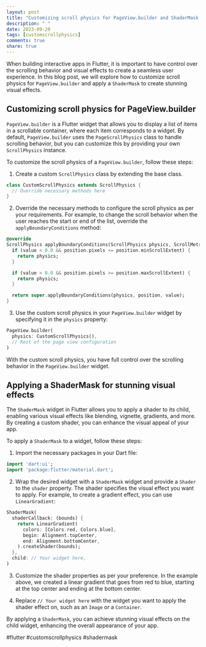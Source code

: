 ```yaml
---
layout: post
title: "Customizing scroll physics for PageView.builder and ShaderMask in Flutter"
description: " "
date: 2023-09-20
tags: [customscrollphysics]
comments: true
share: true
---
```


When building interactive apps in Flutter, it is important to have control over the scrolling behavior and visual effects to create a seamless user experience. In this blog post, we will explore how to customize scroll physics for `PageView.builder` and apply a `ShaderMask` to create stunning visual effects.

## Customizing scroll physics for PageView.builder

`PageView.builder` is a Flutter widget that allows you to display a list of items in a scrollable container, where each item corresponds to a widget. By default, `PageView.builder` uses the `PageScrollPhysics` class to handle scrolling behavior, but you can customize this by providing your own `ScrollPhysics` instance.

To customize the scroll physics of a `PageView.builder`, follow these steps:

1. Create a custom `ScrollPhysics` class by extending the base class.
```dart
class CustomScrollPhysics extends ScrollPhysics {
  // Override necessary methods here
}
```

2. Override the necessary methods to configure the scroll physics as per your requirements. For example, to change the scroll behavior when the user reaches the start or end of the list, override the `applyBoundaryConditions` method:
```dart
@override
ScrollPhysics applyBoundaryConditions(ScrollPhysics physics, ScrollMetrics position, double value) {
  if (value < 0.0 && position.pixels <= position.minScrollExtent) {
    return physics;
  }

  if (value > 0.0 && position.pixels >= position.maxScrollExtent) {
    return physics;
  }

  return super.applyBoundaryConditions(physics, position, value);
}
```

3. Use the custom scroll physics in your `PageView.builder` widget by specifying it in the `physics` property:
```dart
PageView.builder(
  physics: CustomScrollPhysics(),
  // Rest of the page view configuration
)
```

With the custom scroll physics, you have full control over the scrolling behavior in the `PageView.builder` widget.

## Applying a ShaderMask for stunning visual effects

The `ShaderMask` widget in Flutter allows you to apply a shader to its child, enabling various visual effects like blending, vignette, gradients, and more. By creating a custom shader, you can enhance the visual appeal of your app.

To apply a `ShaderMask` to a widget, follow these steps:

1. Import the necessary packages in your Dart file:
```dart
import 'dart:ui';
import 'package:flutter/material.dart';
```

2. Wrap the desired widget with a `ShaderMask` widget and provide a `Shader` to the `shader` property. The shader specifies the visual effect you want to apply. For example, to create a gradient effect, you can use `LinearGradient`:
```dart
ShaderMask(
  shaderCallback: (bounds) {
    return LinearGradient(
      colors: [Colors.red, Colors.blue],
      begin: Alignment.topCenter,
      end: Alignment.bottomCenter,
    ).createShader(bounds);
  },
  child: // Your widget here,
)
```

3. Customize the shader properties as per your preference. In the example above, we created a linear gradient that goes from red to blue, starting at the top center and ending at the bottom center.

4. Replace `// Your widget here` with the widget you want to apply the shader effect on, such as an `Image` or a `Container`.

By applying a `ShaderMask`, you can achieve stunning visual effects on the child widget, enhancing the overall appearance of your app.

#flutter #customscrollphysics #shadermask